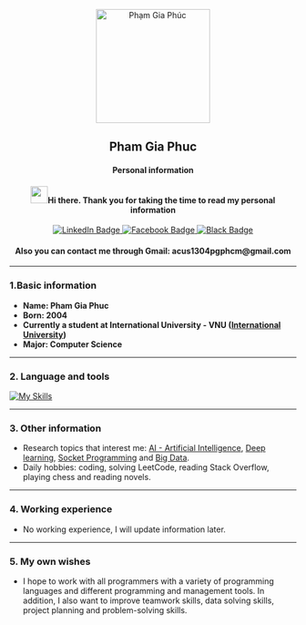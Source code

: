 <p align="center">
 <img width="200px" src="https://media.giphy.com/media/qgQUggAC3Pfv687qPC/giphy.gif" align="center" alt="Phạm Gia Phúc" />
 <h2 align="center">Pham Gia Phuc</h2>
 <h4 align="center">Personal information
</h4>
 <h4 align="center"><img src="https://media.giphy.com/media/hvRJCLFzcasrR4ia7z/giphy.gif" width="30px"/>Hi there. Thank you for taking the time to read my personal information</h4>


<div id="badges" align="center">
  <a href="https://www.linkedin.com/in/gia-phuc-pham-773bb0247/">
    <img src="https://img.shields.io/badge/LinkedIn-blue?style=for-the-badge&logo=linkedin&logoColor=white" alt="LinkedIn Badge"/>
  </a>
  <a href="https://www.facebook.com/giaphuc.pham.98478/">
    <img src="https://img.shields.io/badge/Facebook-white?style=for-the-badge&logo=youtube&logoColor=blue" alt="Facebook Badge"/>
  </a>
  <a href="https://github.com/phamgiaphuc">
    <img src="https://img.shields.io/badge/Github-black?style=for-the-badge&logo=Github&logoColor=white" alt="Black Badge"/>
  </a>
</div>

<h4 align="center">Also you can contact me through Gmail: <a>acus1304pgphcm@gmail.com</a></h4>

------
### 1.Basic information

- **Name: Pham Gia Phuc**
- **Born: 2004**
- **Currently a student at International University - VNU ([International University](https://hcmiu.edu.vn/))**
- **Major: Computer Science**

------
### 2. Language and tools

[![My Skills](https://skills.thijs.gg/icons?i=java,python,html,css,github,docker,postgresql,maven)](https://skills.thijs.gg)

------
### 3. Other information

- Research topics that interest me: [AI - Artificial Intelligence](), [Deep learning](), [Socket Programming]() and [Big Data]().
- Daily hobbies: coding, solving LeetCode, reading Stack Overflow, playing chess and reading novels.
------
### 4. Working experience

- No working experience, I will update information later.

------
### 5. My own wishes

- I hope to work with all programmers with a variety of programming languages and different programming and management tools. In addition, I also
  want to improve teamwork skills, data solving skills, project planning and problem-solving skills.